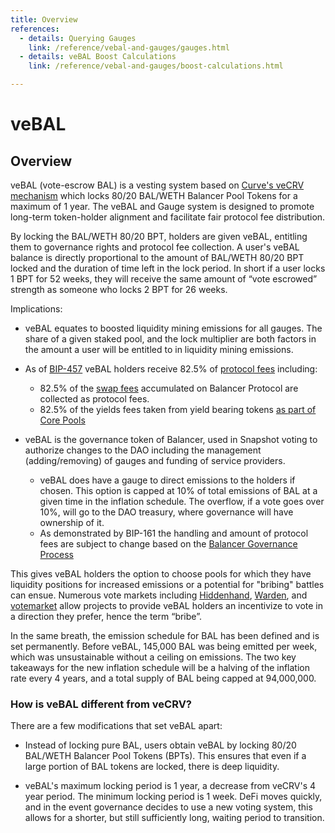 ```yaml
---
title: Overview
references:
  - details: Querying Gauges
    link: /reference/vebal-and-gauges/gauges.html
  - details: veBAL Boost Calculations
    link: /reference/vebal-and-gauges/boost-calculations.html

---
```


# veBAL

## Overview

veBAL (vote-escrow BAL) is a vesting system based on [Curve's veCRV mechanism](https://curve.readthedocs.io/dao-vecrv.html) which locks 80/20 BAL/WETH Balancer Pool Tokens for a maximum of 1 year. The veBAL and Gauge system is designed to promote long-term token-holder alignment and facilitate fair protocol fee distribution.

By locking the BAL/WETH 80/20 BPT, holders are given veBAL, entitling them to governance rights and protocol fee collection. A user's veBAL balance is directly proportional to the amount of BAL/WETH 80/20 BPT locked and the duration of time left in the lock period. In short if a user locks 1 BPT for 52 weeks, they will receive the same amount of “vote escrowed” strength as someone who locks 2 BPT for 26 weeks.

Implications:

- veBAL equates to boosted liquidity mining emissions for all gauges. The share of a given staked pool, and the lock multiplier are both factors in the amount a user will be entitled to in liquidity mining emissions.

- As of [BIP-457](https://forum.balancer.fi/t/bip-457-core-pool-incentive-program-automation/5254#specificationconfiguration-10) veBAL holders receive 82.5% of [protocol fees](../protocol-fees.md) including:

  - 82.5% of the [swap fees](../protocol-fees.md#swap-fees) accumulated on Balancer Protocol are collected as protocol fees.
  - 82.5% of the yields fees taken from yield bearing tokens [as part of Core Pools](../protocol-fees.md#core-pool-fee-redirection)

- veBAL is the governance token of Balancer, used in Snapshot voting to authorize changes to the DAO including the management (adding/removing) of gauges and funding of service providers.
  - veBAL does have a gauge to direct emissions to the holders if chosen. This option is capped at 10% of total emissions of BAL at a given time in the inflation schedule. The overflow, if a vote goes over 10%, will go to the DAO treasury, where governance will have ownership of it.
  - As demonstrated by BIP-161 the handling and amount of protocol fees are subject to change based on the [Balancer Governance Process](../process.md)

This gives veBAL holders the option to choose pools for which they have liquidity positions for increased emissions or a potential for "bribing" battles can ensue. Numerous vote markets including [Hiddenhand](https://hiddenhand.finance/balancer), [Warden](https://app.warden.vote/dashboard/), and [votemarket](https://votemarket.stakedao.org/) allow projects to provide veBAL holders an incentivize to vote in a direction they prefer, hence the term “bribe”.

In the same breath, the emission schedule for BAL has been defined and is set permanently. Before veBAL, 145,000 BAL was being emitted per week, which was unsustainable without a ceiling on emissions. The two key takeaways for the new inflation schedule will be a halving of the inflation rate every 4 years, and a total supply of BAL being capped at 94,000,000.

### How is veBAL different from veCRV?

There are a few modifications that set veBAL apart:

- Instead of locking pure BAL, users obtain veBAL by locking 80/20 BAL/WETH Balancer Pool Tokens (BPTs). This ensures that even if a large portion of BAL tokens are locked, there is deep liquidity.

- veBAL's maximum locking period is 1 year, a decrease from veCRV's 4 year period. The minimum locking period is 1 week. DeFi moves quickly, and in the event governance decides to use a new voting system, this allows for a shorter, but still sufficiently long, waiting period to transition.

